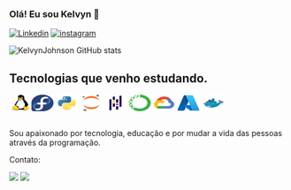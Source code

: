 ### Olá! Eu sou Kelvyn 👋



[![Linkedin](https://img.shields.io/badge/LinkedIn-0077B5?style=for-the-badge&logo=linkedin&logoColor=white)](https://www.linkedin.com/in/kelvyn-c%C3%A2ndido-528278173)
[![instagram](https://img.shields.io/badge/Instagram-E4405F?style=for-the-badge&logo=instagram&logoColor=white)](https://instagram.com/kelvynjohnson?igshid=YmMyMTA2M2Y=)

![KelvynJohnson GitHub stats](https://github-readme-stats.vercel.app/api?username=KelvynJohnson&show_icons=true&theme=onedark)


## Tecnologias que venho estudando.

<div>
<img align="center" alt="Kelvyn-Linux" height="30" width="40" src="https://raw.githubusercontent.com/devicons/devicon/master/icons/linux/linux-original.svg"><img align="center" alt="Kelvyn-Fedora" height="30" width="40" src="https://raw.githubusercontent.com/devicons/devicon/master/icons/fedora/fedora-original.svg">
<img align="center" alt="Kelvyn-Python" height="30" width="40" src="https://raw.githubusercontent.com/devicons/devicon/master/icons/python/python-original.svg">
<img align="center" alt="Kelvyn-jupyter" height="30" width="40" src="https://raw.githubusercontent.com/devicons/devicon/master/icons/jupyter/jupyter-original.svg">
<img align="center" alt="Kelvyn-pandas" height="30" width="40" src="https://raw.githubusercontent.com/devicons/devicon/master/icons/pandas/pandas-original.svg">
<img align="center" alt="Kelvyn-anaconda" height="30" width="40" src="https://raw.githubusercontent.com/devicons/devicon/master/icons/anaconda/anaconda-original.svg">
<img align="center" alt="Kelvyn-GoogleCloud" height="30" width="40" src="https://raw.githubusercontent.com/devicons/devicon/master/icons/googlecloud/googlecloud-original.svg">
 <img align="center" alt="Kelvyn-Azure" height="30" width="40" src="https://raw.githubusercontent.com/devicons/devicon/master/icons/azure/azure-original.svg">
<img align="center" alt="Kelvyn-Docker" height="30" width="40" src="https://raw.githubusercontent.com/devicons/devicon/master/icons/docker/docker-original.svg">
</div><br> 

Sou apaixonado por tecnologia, educação e por mudar a vida das pessoas através da programação.

Contato: 

<a href = "mailto:dev.kelvynjohnson@gmail.com"><img src="https://img.shields.io/badge/-Gmail-%23333?style=for-the-badge&logo=gmail&logoColor=white" target="_blank"></a>
 <a href = "mailto:kelvyn.candido@gmail.com"><img src="https://img.shields.io/badge/-Outlook-%23333?style=for-the-badge&logo=microsoftoutlook&logoColor=blue" target="_blank"></a>
